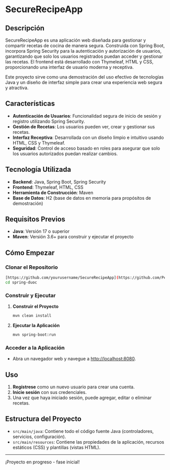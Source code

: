# SecureRecipeApp

## Descripción
SecureRecipeApp es una aplicación web diseñada para gestionar y compartir recetas de cocina de manera segura. Construida con Spring Boot, incorpora Spring Security para la autenticación y autorización de usuarios, garantizando que solo los usuarios registrados puedan acceder y gestionar las recetas. El frontend está desarrollado con Thymeleaf, HTML y CSS, proporcionando una interfaz de usuario moderna y receptiva.

Este proyecto sirve como una demostración del uso efectivo de tecnologías Java y un diseño de interfaz simple para crear una experiencia web segura y atractiva.

## Características
- **Autenticación de Usuarios**: Funcionalidad segura de inicio de sesión y registro utilizando Spring Security.
- **Gestión de Recetas**: Los usuarios pueden ver, crear y gestionar sus recetas.
- **Interfaz Receptiva**: Desarrollada con un diseño limpio e intuitivo usando HTML, CSS y Thymeleaf.
- **Seguridad**: Control de acceso basado en roles para asegurar que solo los usuarios autorizados puedan realizar cambios.

## Tecnología Utilizada
- **Backend**: Java, Spring Boot, Spring Security
- **Frontend**: Thymeleaf, HTML, CSS
- **Herramienta de Construcción**: Maven
- **Base de Datos**: H2 (base de datos en memoria para propósitos de demostración)

## Requisitos Previos
- **Java**: Versión 17 o superior
- **Maven**: Versión 3.6+ para construir y ejecutar el proyecto

## Cómo Empezar
### Clonar el Repositorio
```bash
[https://github.com/yourusername/SecureRecipeApp](https://github.com/PedroRiveraDuoc/spring-duoc).git
cd spring-duoc
```

### Construir y Ejecutar
1. **Construir el Proyecto**
   ```bash
   mvn clean install
   ```

2. **Ejecutar la Aplicación**
   ```bash
   mvn spring-boot:run
   ```

### Acceder a la Aplicación
- Abra un navegador web y navegue a [http://localhost:8080](http://localhost:8080).

## Uso
1. **Regístrese** como un nuevo usuario para crear una cuenta.
2. **Inicie sesión** con sus credenciales.
3. Una vez que haya iniciado sesión, puede agregar, editar o eliminar recetas.

## Estructura del Proyecto
- `src/main/java`: Contiene todo el código fuente Java (controladores, servicios, configuración).
- `src/main/resources`: Contiene las propiedades de la aplicación, recursos estáticos (CSS) y plantillas (vistas HTML).

---

¡Proyecto en progreso - fase inicial!

